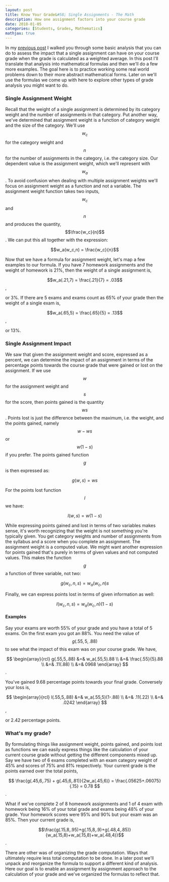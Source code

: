 ```yaml
---
layout: post
title: Know Your Grade&#58; Single Assignments - The Math
description: How one assignment factors into your course grade
date: 2018-01-05
categories: [Students, Grades, Mathematics]
mathjax: true
---
```



In my [previous post](/blog/2018/01/Know-Your-Grade-Single) I walked you through some basic analysis that you can do to assess the impact that a single assignment can have on your course grade when the grade is calculated as a weighted average. In this post I'll translate that analysis into mathematical formulas and then we'll do a few more examples. The goal here is to practice working some real world problems down to their more abstract mathematical forms. Later on we'll use the formulas we come up with here to explore other types of grade analysis you might want to do.


### Single Assignment Weight

Recall that the weight of a single assignment is determined by its category weight and the number of assignments in that category. Put another way, we've determined that assignment weight is a function of category weight and the size of the category. We'll use $$ w_c $$ for the category weight and $$ n $$ for the number of assignments in the category, i.e. the category size.  Our dependent value is the assignment weight, which we'll represent with $$ w_a $$. To avoid confusion when dealing with multiple assignment weights we'll focus on assignment weight as a function and not a variable.  The assignment weight function takes two inputs, $$w_c$$ and $$n$$ and produces the quantity, $$\frac{w_c}{n}$$.  We can put this all together with the expression:  

$$w_a(w_c,n) = \frac{w_c}{n}$$  

Now that we have a formula for assignment weight, let's map a few examples to our formula. If you have 7 homework assignments and the weight of homework is 21%, then the weight of a single assignment is,  

$$w_a(.21,7) = \frac{.21}{7} = .03$$,    

or 3%.  If there are 5 exams and exams count as 65% of your grade then the weight of a single exam is,  

$$w_a(.65,5) = \frac{.65}{5} = .13$$,  

or 13%.


### Single Assignment Impact

We saw that given the assignment weight and score, expressed as a percent, we can determine the impact of an assignment in terms of the percentage points towards the course grade that were gained or lost on the assignment.  If we use $$ w $$ for the assignment weight and $$ s $$ for the score, then points gained is the quantity $$ ws $$.  Points lost is just the difference between the maximum, i.e. the weight, and the points gained, namely $$ w - ws $$ or $$ w(1-s) $$ if you prefer. The points gained function $$ g $$ is then expressed as:  

$$ g(w,s) = ws $$  

For the points lost function $$ l $$ we have:   

$$l(w,s) = w(1-s)$$  

While expressing points gained and lost in terms of two variables makes sense, it's worth recognizing that the weight is not something you're typically given.  You get category weights and number of assignments from the syllabus and a score when you complete an assignment. The assignment weight is a computed value. We might want another expression for points gained that's purely in terms of given values and not computed values.  This makes the function $$g$$ a function of three variable, not two:  

$$ g(w_c,n,s) = w_a(w_c,n)s $$  

Finally, we can express points lost in terms of given information as well:  

$$l(w_c,n,s) = w_a(w_c,n)(1-s)$$  

#### Examples

Say your exams are worth 55% of your grade and you have a total of 5 exams.  On the first exam you got an 88%.  You need the value of $$ g(.55,5,.88) $$ to see what the impact of this exam was on your course grade. We have,  

$$
\begin{array}{rcl}
g(.55,5,.88) &=& w_a(.55,5).88 \\
             &=& \frac{.55}{5}.88 \\
             &=& .11(.88) \\
             &=& 0968
\end{array}             
$$.  

You've gained 9.68 percentage points towards your final grade.  Conversely your loss is,  

$$
\begin{array}{rcl}
l(.55,5,.88) &=& w_a(.55,5)(1-.88) \\
&=& .11(.22) \\
&=& .0242
\end{array}
$$,  

or 2.42 percentage points.

### What's my grade?

By formulating things like assignment weight, points gained, and points lost as functions we can easily express things like the calculation of your current course grade without getting the different components mixed up. Say we have two of 6 exams completed with an exam category weight of 45% and scores of 75% and 81% respectively. Your current grade is the points earned over the total points,  

$$
\frac{g(.45,6,.75) + g(.45,6,.81)}{2w_a(.45,6)} =  \frac{.05625+.06075}{.15} = 0.78 $$.  

What if we've complete 2 of 8 homework assignments and 1 of 4 exam with homework being 16% of your total grade and exams being 48% of your grade. Your homework scores were 95% and 90% but your exam was an 85%. Then your current grade is,  

$$\frac{g(.15,8,.95)+g(.15,8,.9)+g(.48,4,.85)}{w_a(.15,8)+w_a(.15,8)+w_a(.48,4)}$$.  

There are other was of organizing the grade computation. Ways that ultimately require less total computation to be done. In a later post we'll unpack and reorganize the formula to support a different kind of analysis. Here our goal is to enable an assignment by assignment approach to the calculation of your grade and we've organized the formulas to reflect that. 
